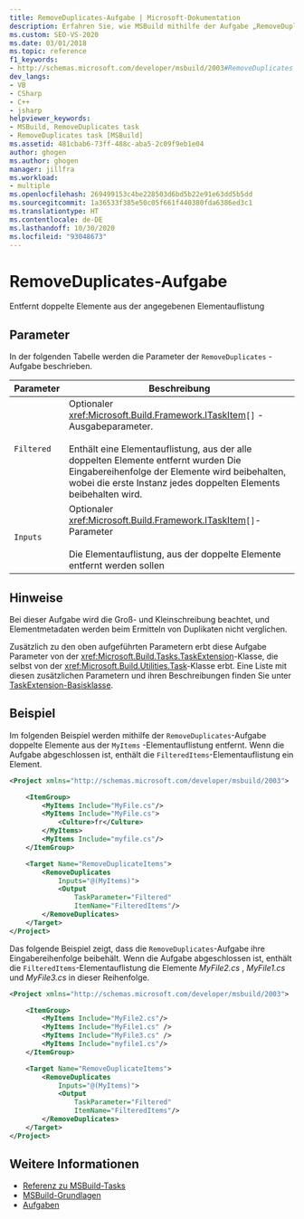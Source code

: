 ```yaml
---
title: RemoveDuplicates-Aufgabe | Microsoft-Dokumentation
description: Erfahren Sie, wie MSBuild mithilfe der Aufgabe „RemoveDuplicates“ doppelte Elemente aus der angegebenen Elementsammlung entfernt.
ms.custom: SEO-VS-2020
ms.date: 03/01/2018
ms.topic: reference
f1_keywords:
- http://schemas.microsoft.com/developer/msbuild/2003#RemoveDuplicates
dev_langs:
- VB
- CSharp
- C++
- jsharp
helpviewer_keywords:
- MSBuild, RemoveDuplicates task
- RemoveDuplicates task [MSBuild]
ms.assetid: 481cbab6-73ff-488c-aba5-2c09f9eb1e04
author: ghogen
ms.author: ghogen
manager: jillfra
ms.workload:
- multiple
ms.openlocfilehash: 269499153c4be228503d6bd5b22e91e63dd5b5dd
ms.sourcegitcommit: 1a36533f385e50c05f661f440380fda6386ed3c1
ms.translationtype: HT
ms.contentlocale: de-DE
ms.lasthandoff: 10/30/2020
ms.locfileid: "93048673"
---
```

# <a name="removeduplicates-task"></a>RemoveDuplicates-Aufgabe

Entfernt doppelte Elemente aus der angegebenen Elementauflistung

## <a name="parameters"></a>Parameter

 In der folgenden Tabelle werden die Parameter der `RemoveDuplicates` -Aufgabe beschrieben.

|Parameter|Beschreibung|
|---------------|-----------------|
|`Filtered`|Optionaler <xref:Microsoft.Build.Framework.ITaskItem>`[]` -Ausgabeparameter.<br /><br /> Enthält eine Elementauflistung, aus der alle doppelten Elemente entfernt wurden Die Eingabereihenfolge der Elemente wird beibehalten, wobei die erste Instanz jedes doppelten Elements beibehalten wird.|
|`Inputs`|Optionaler <xref:Microsoft.Build.Framework.ITaskItem>`[]`-Parameter<br /><br /> Die Elementauflistung, aus der doppelte Elemente entfernt werden sollen|

## <a name="remarks"></a>Hinweise

 Bei dieser Aufgabe wird die Groß- und Kleinschreibung beachtet, und Elementmetadaten werden beim Ermitteln von Duplikaten nicht verglichen.

 Zusätzlich zu den oben aufgeführten Parametern erbt diese Aufgabe Parameter von der <xref:Microsoft.Build.Tasks.TaskExtension>-Klasse, die selbst von der <xref:Microsoft.Build.Utilities.Task>-Klasse erbt. Eine Liste mit diesen zusätzlichen Parametern und ihren Beschreibungen finden Sie unter [TaskExtension-Basisklasse](../msbuild/taskextension-base-class.md).

## <a name="example"></a>Beispiel

 Im folgenden Beispiel werden mithilfe der `RemoveDuplicates`-Aufgabe doppelte Elemente aus der `MyItems` -Elementauflistung entfernt. Wenn die Aufgabe abgeschlossen ist, enthält die `FilteredItems`-Elementauflistung ein Element.

```xml
<Project xmlns="http://schemas.microsoft.com/developer/msbuild/2003">

    <ItemGroup>
        <MyItems Include="MyFile.cs"/>
        <MyItems Include="MyFile.cs">
            <Culture>fr</Culture>
        </MyItems>
        <MyItems Include="myfile.cs"/>
    </ItemGroup>

    <Target Name="RemoveDuplicateItems">
        <RemoveDuplicates
            Inputs="@(MyItems)">
            <Output
                TaskParameter="Filtered"
                ItemName="FilteredItems"/>
        </RemoveDuplicates>
    </Target>
</Project>
```

 Das folgende Beispiel zeigt, dass die `RemoveDuplicates`-Aufgabe ihre Eingabereihenfolge beibehält. Wenn die Aufgabe abgeschlossen ist, enthält die `FilteredItems`-Elementauflistung die Elemente *MyFile2.cs* , *MyFile1.cs* und *MyFile3.cs* in dieser Reihenfolge.

```xml
<Project xmlns="http://schemas.microsoft.com/developer/msbuild/2003">

    <ItemGroup>
        <MyItems Include="MyFile2.cs"/>
        <MyItems Include="MyFile1.cs" />
        <MyItems Include="MyFile3.cs" />
        <MyItems Include="myfile1.cs"/>
    </ItemGroup>

    <Target Name="RemoveDuplicateItems">
        <RemoveDuplicates
            Inputs="@(MyItems)">
            <Output
                TaskParameter="Filtered"
                ItemName="FilteredItems"/>
        </RemoveDuplicates>
    </Target>
</Project>
```

## <a name="see-also"></a>Weitere Informationen

- [Referenz zu MSBuild-Tasks](../msbuild/msbuild-task-reference.md)
- [MSBuild-Grundlagen](../msbuild/msbuild-concepts.md)
- [Aufgaben](../msbuild/msbuild-tasks.md)
